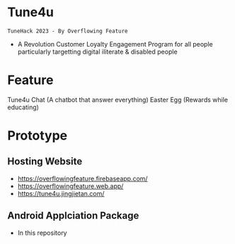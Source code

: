 # Tune4u
`TuneHack 2023 - By Overflowing Feature`
- A Revolution Customer Loyalty Engagement Program for all people particularly targetting digital iliterate & disabled people

# Feature
Tune4u Chat (A chatbot that answer everything)
Easter Egg (Rewards while educating)

# Prototype
## Hosting Website
- https://overflowingfeature.firebaseapp.com/
- https://overflowingfeature.web.app/
- https://tune4u.jingjietan.com/

## Android Applciation Package
- In this repository


